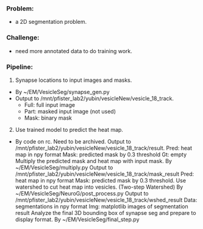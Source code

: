 ### Problem: 
* a 2D segmentation problem.
### Challenge: 
* need more annotated data to do training work.
### Pipeline:
1. Synapse locations to input images and masks.
* By ~/EM/VesicleSeg/synapse_gen.py
* Output to /mnt/pfister_lab2/yubin/vesicleNew/vesicle_18_track. 
	- Full: full input image
	- Part: masked input image (not used)
	- Mask: binary mask
2. Use trained model to predict the heat map.
* By  code on rc. Need to be archived.
Output to /mnt/pfister_lab2/yubin/vesicleNew/vesicle_18_track/result.
Pred: heat map in npy format
Mask: predicted mask by 0.3 threshold
Gt: empty
Multiply the predicted mask and heat map with input mask.
By ~/EM/VesicleSeg/multiply.py
Output to /mnt/pfister_lab2/yubin/vesicleNew/vesicle_18_track/mask_result
Pred: heat map in npy format
Mask: predicted mask by 0.3 threshold.
Use watershed to cut heat map into vesicles. (Two-step Watershed)
By ~/EM/VesicleSeg/NeuroG/post_process.py
Output to  /mnt/pfister_lab2/yubin/vesicleNew/vesicle_18_track/wshed_result
Data: segmentations in npy format
Img: matplotlib images of segmentation result 
Analyze the final 3D bounding box of synapse seg and prepare to display format.
By ~/EM/VesicleSeg/final_step.py

